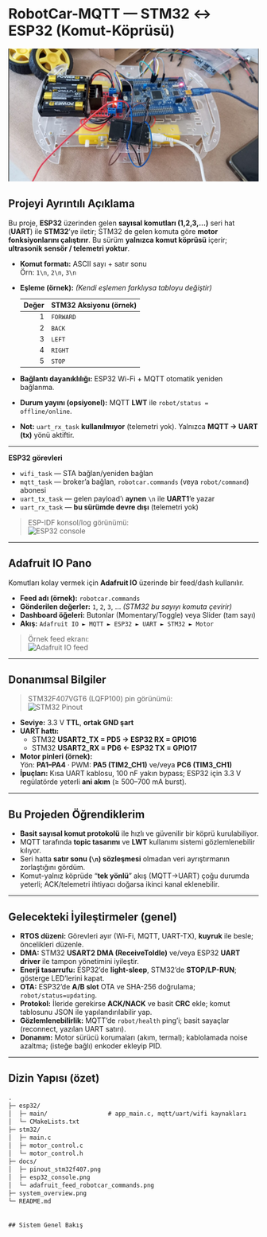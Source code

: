 # RobotCar-MQTT — STM32 ↔ ESP32 (Komut-Köprüsü)

![Genel görünüm](system_overview.png)

## Projeyi Ayrıntılı Açıklama
Bu proje, **ESP32** üzerinden gelen **sayısal komutları (1,2,3,...)** seri hat (**UART**) ile **STM32**’ye iletir; STM32 de gelen komuta göre **motor fonksiyonlarını çalıştırır**. Bu sürüm **yalnızca komut köprüsü** içerir; **ultrasonik sensör / telemetri yoktur**.

- **Komut formatı:** ASCII sayı + satır sonu  
  Örn: `1\n`, `2\n`, `3\n`  
- **Eşleme (örnek):** *(Kendi eşlemen farklıysa tabloyu değiştir)*

  | Değer | STM32 Aksiyonu (örnek) |
  |------:|------------------------|
  | 1     | `FORWARD`              |
  | 2     | `BACK`                 |
  | 3     | `LEFT`                 |
  | 4     | `RIGHT`                |
  | 5     | `STOP`                 |

- **Bağlantı dayanıklılığı:** ESP32 Wi-Fi + MQTT otomatik yeniden bağlanma.  
- **Durum yayını (opsiyonel):** MQTT **LWT** ile `robot/status = offline/online`.  
- **Not:** `uart_rx_task` **kullanılmıyor** (telemetri yok). Yalnızca **MQTT → UART (tx)** yönü aktiftir.

---


**ESP32 görevleri**
- `wifi_task` — STA bağlan/yeniden bağlan  
- `mqtt_task` — broker’a bağlan, `robotcar.commands` (veya `robot/command`) abonesi  
- `uart_tx_task` — gelen payload’ı **aynen** `\n` ile **UART1**’e yazar  
- `uart_rx_task` — **bu sürümde devre dışı** (telemetri yok)

> ESP-IDF konsol/log görünümü:  
> ![ESP32 console](docs/esp32_console.png)

---

## Adafruit IO Pano
Komutları kolay vermek için **Adafruit IO** üzerinde bir feed/dash kullanılır.

- **Feed adı (örnek):** `robotcar.commands`  
- **Gönderilen değerler:** `1`, `2`, `3`, … *(STM32 bu sayıyı komuta çevirir)*  
- **Dashboard öğeleri:** Butonlar (Momentary/Toggle) veya Slider (tam sayı)  
- **Akış:** `Adafruit IO ► MQTT ► ESP32 ► UART ► STM32 ► Motor`

> Örnek feed ekranı:  
> ![Adafruit IO feed](docs/adafruit_feed_robotcar_commands.png)

---

## Donanımsal Bilgiler
> STM32F407VGT6 (LQFP100) pin görünümü:  
> ![STM32 Pinout](docs/pinout_stm32f407.png)

- **Seviye:** 3.3 V **TTL**, **ortak GND şart**  
- **UART hattı:**
  - STM32 **USART2_TX = PD5 → ESP32 RX = GPIO16**
  - STM32 **USART2_RX = PD6 ← ESP32 TX = GPIO17**
- **Motor pinleri (örnek):**  
  Yön: **PA1–PA4** · PWM: **PA5 (TIM2_CH1)** ve/veya **PC6 (TIM3_CH1)**  
- **İpuçları:** Kısa UART kablosu, 100 nF yakın bypass; ESP32 için 3.3 V regülatörde yeterli **ani akım** (≥ 500–700 mA burst).

---

## Bu Projeden Öğrendiklerim
- **Basit sayısal komut protokolü** ile hızlı ve güvenilir bir köprü kurulabiliyor.  
- MQTT tarafında **topic tasarımı** ve **LWT** kullanımı sistemi gözlemlenebilir kılıyor.  
- Seri hatta **satır sonu (`\n`) sözleşmesi** olmadan veri ayrıştırmanın zorlaştığını gördüm.  
- Komut-yalnız köprüde “**tek yönlü**” akış (MQTT→UART) çoğu durumda yeterli; ACK/telemetri ihtiyacı doğarsa ikinci kanal eklenebilir.

---

## Gelecekteki İyileştirmeler (genel)
- **RTOS düzeni:** Görevleri ayır (Wi-Fi, MQTT, UART-TX), **kuyruk** ile besle; öncelikleri düzenle.  
- **DMA:** STM32 **USART2 DMA (ReceiveToIdle)** ve/veya ESP32 **UART driver** ile tampon yönetimini iyileştir.  
- **Enerji tasarrufu:** ESP32’de **light-sleep**, STM32’de **STOP/LP-RUN**; gösterge LED’lerini kapat.  
- **OTA:** ESP32’de **A/B slot** OTA ve SHA-256 doğrulama; `robot/status=updating`.  
- **Protokol:** İleride gerekirse **ACK/NACK** ve basit **CRC** ekle; komut tablosunu JSON ile yapılandırılabilir yap.  
- **Gözlemlenebilirlik:** MQTT’de `robot/health` ping’i; basit sayaçlar (reconnect, yazılan UART satırı).  
- **Donanım:** Motor sürücü korumaları (akım, termal); kablolamada noise azaltma; (isteğe bağlı) enkoder ekleyip PID.

---

## Dizin Yapısı (özet)
```text
.
├─ esp32/
│  ├─ main/                 # app_main.c, mqtt/uart/wifi kaynakları
│  └─ CMakeLists.txt
├─ stm32/
│  ├─ main.c
│  ├─ motor_control.c
│  └─ motor_control.h
├─ docs/
│  ├─ pinout_stm32f407.png
│  ├─ esp32_console.png
│  └─ adafruit_feed_robotcar_commands.png
├─ system_overview.png
└─ README.md


## Sistem Genel Bakış
